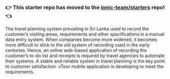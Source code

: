 ### :point_right: This starter repo has moved to the [ionic-team/starters](https://github.com/ionic-team/starters/tree/master/ionic-angular/official/blank) repo! :point_left:
The travel planning system prevailing in Sri Lanka used to record the customer’s visiting areas, requirements and other specifications in a manual data entry system. When companies become more widened, it becomes more difficult to stick to the old system of recording used in the early centuries. Hence, an online web-based application of recording the customer’s to-do list and receipts is required by travel agencies to automate their systems. A stable and reliable system in travel planning is the key point to customer satisfaction. vTour mobile application is developing to meet the requirements.
